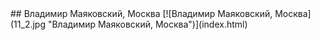 <meta charset="utf-8">
<link rel='stylesheet' href='markdown.css'/>
## Владимир Маяковский, Москва
[![Владимир Маяковский, Москва](11_2.jpg "Владимир Маяковский, Москва")](index.html)
